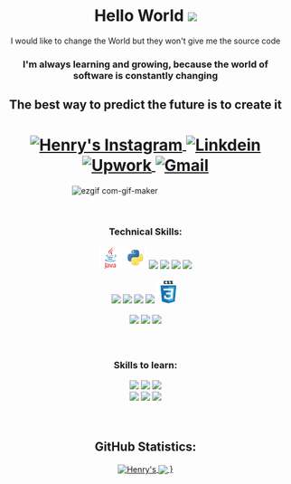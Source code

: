 
<!-- Title -->
<h1 align="center">Hello World 
  <img src="https://raw.githubusercontent.com/iampavangandhi/iampavangandhi/master/gifs/Hi.gif" 
       width="30px">
  </h2></h1>


<!-- Quote -->
<p align="center">I would like to change the World but they won't give me the source code</p>

<h3 align ="center">I'm always learning and growing, because the world of software is constantly changing</h3>

<h2 align ="center">The best way to predict the future is to create it</h2>
  
  <!-- Social Network -->
<h1 align="center">
<a href="https://www.instagram.com/henry_emnesty/">
  <img align="center" 
       alt="Henry's Instagram" 
       width="22px" 
       src="https://user-images.githubusercontent.com/55005374/103146167-0b04ac00-470b-11eb-84fc-db4b7299e4ef.png" />
  </a>
  
<a href="https://www.linkedin.com/in/henry-emnesty-19a85122a/">
  <img align="center" 
       alt="Linkdein" 
       width="22px" 
       src="https://user-images.githubusercontent.com/55005374/103146171-312a4c00-470b-11eb-8839-992580bb8206.png" />
  </a>

  <a href="https://www.grepper.com/profile/henry-emnesty](https://www.upwork.com/freelancers/~0151a4d5c675f20670">
  <img align="center" 
       alt="Upwork" 
       width="24px" 
       src="https://github.com/HenrySaya/HenrySaya/assets/97274160/8b5d1381-5227-4dda-bd02-94a86da23e14"/>
  </a>
  
<a href="mailto:henryemnesty@gmail.com">
  <img align="center" 
       alt="Gmail" 
       width="22px" 
       src="https://user-images.githubusercontent.com/55005374/103146250-0d1b3a80-470c-11eb-8ead-a92232d45d6e.png" />
  </a>
</h1>




<!-- Background -->

<!-- I do add this "&nbsp;" because I can't center the GIFT, let me know if you know how do it -->
&nbsp;&nbsp;&nbsp;&nbsp;&nbsp;&nbsp;&nbsp;&nbsp;&nbsp;&nbsp;&nbsp;&nbsp;&nbsp;&nbsp;&nbsp;&nbsp;&nbsp;&nbsp;&nbsp;&nbsp;&nbsp;&nbsp;&nbsp;&nbsp;&nbsp;&nbsp;&nbsp;&nbsp;&nbsp;&nbsp;
![ezgif com-gif-maker](https://user-images.githubusercontent.com/55005374/95673501-37764680-0b66-11eb-8ee1-d4f4a2b285d9.gif)

&nbsp;

<!-- Technical Skills -->
<p><H3 align="center"><strong> 
  Technical Skills: 
  </strong></p>
 
  <code><img height="40" src="https://raw.githubusercontent.com/devicons/devicon/master/icons/java/java-original-wordmark.svg"></code>
  <code><img height="40" src="https://raw.githubusercontent.com/github/explore/80688e429a7d4ef2fca1e82350fe8e3517d3494d/topics/python/python.png"></code>
  <code><img height="40" src="https://user-images.githubusercontent.com/55005374/103146298-d98ce000-470c-11eb-973d-3ff9e1b90561.png"></code>
  <code><img height="40" src="https://user-images.githubusercontent.com/55005374/103146335-3d170d80-470d-11eb-9fce-ff775c77b96b.png"></code>
  <code><img height="40" src="https://user-images.githubusercontent.com/55005374/103146218-b57ccf00-470b-11eb-8fcc-aa46cab9253f.png"></code>
  <code><img height="40" src="https://user-images.githubusercontent.com/55005374/95686779-5fdd5f80-0bbd-11eb-9a0b-8eb90d565518.png"></code>
  
  <code><img height="40" src="https://github.com/HenrySaya/HenrySaya/assets/97274160/cf75cad4-503e-4750-a64c-d76f7ffe0735"></code>
  <code><img height="40" src="https://github.com/HenrySaya/HenrySaya/assets/97274160/f55088ad-628a-4ca9-8392-d5b95afb11a1"></code>
  <code><img height="40" src="https://github.com/HenrySaya/HenrySaya/assets/97274160/3d16f45e-4e55-4644-af42-507898a64160"></code>
  <code><img height="40" src="https://user-images.githubusercontent.com/55005374/100187906-b7eecd80-2eae-11eb-8074-b65db8dfaecb.png"></code>
  <code><img height="40" src="https://raw.githubusercontent.com/github/explore/80688e429a7d4ef2fca1e82350fe8e3517d3494d/topics/css/css.png"></code> 

  <code><img height="40" src="https://github.com/HenrySaya/HenrySaya/assets/97274160/28cfed0f-c093-4d4d-934a-2860238d89f3"></code>
  <code><img height="40" src="https://user-images.githubusercontent.com/55005374/95688875-5dcdcd80-0bca-11eb-8915-b3cf9791ca3c.png"></code>
  <code><img height="40" src="https://user-images.githubusercontent.com/55005374/95687670-51de0d80-0bc2-11eb-826b-83fb8c5ec221.png"></code>

  </p>
  
&nbsp;  

  <!-- Skills to learn -->
<p><H3 align="center"><strong>Skills to learn: 
 </strong></p>
  
  <code><img height="40" src="https://github.com/HenrySaya/HenrySaya/assets/97274160/706edc0e-8216-4cd6-945b-5bb7d4d5acc8"></code>
  <code><img height="40" src="https://github.com/HenrySaya/HenrySaya/assets/97274160/79a9a6d1-d519-434a-a471-4bb69eadbfa1"></code>
  <code><img height="40" src="https://user-images.githubusercontent.com/55005374/99864949-fbbe9b80-2b6b-11eb-8b5a-4ca8cd68261e.png"></code>  
  <code><img height="40" src="https://user-images.githubusercontent.com/55005374/95687701-80f47f00-0bc2-11eb-89f5-a1a8e6788aeb.png"></code>
  <code><img height="40" src="https://user-images.githubusercontent.com/55005374/95688807-0d567000-0bca-11eb-8cec-9a813166d3d8.png"></code>
  <code><img height="40" src="https://user-images.githubusercontent.com/55005374/95686219-bd6fad00-0bb9-11eb-9dfd-be7dd980d005.png"></code>
  
  </p>
&nbsp;

<!-- GitHub Stats -->
<H2 align="center"><strong>GitHub Statistics: 
  </strong>
</H2>
    <p align="center">
      <div align="center">
    </p>
    
<a href="https://github.com/HenrySaya?tab=repositories">
  <img align="center" 
       src="https://github-readme-stats.vercel.app/api/top-langs/?username=HenrySaya&layout=compact&show_icons=true&title_color=81a1c0&icon_color=79ff97&text_color=d5dbe6&bg_color=2e3440" 
       alt=Henry's favorite languages" />
</a>
  
<a href="https://github.com/HenrySaya">
  <img align="center"
       src="https://github-readme-stats.vercel.app/api?username=HenrySAya&show_icons=true&theme=transparent)" 
</a>
}

